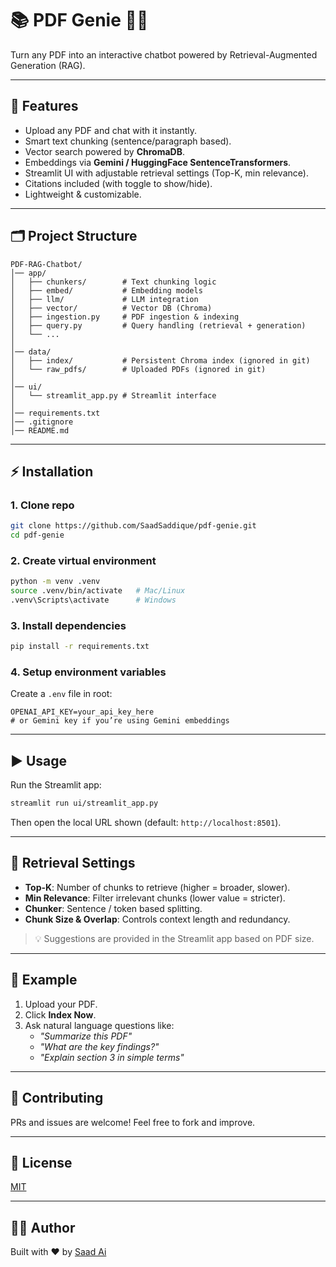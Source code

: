 # 📚 PDF Genie 🤖✨  
Turn any PDF into an interactive chatbot powered by Retrieval-Augmented Generation (RAG).

---

## 🚀 Features
- Upload any PDF and chat with it instantly.  
- Smart text chunking (sentence/paragraph based).  
- Vector search powered by **ChromaDB**.  
- Embeddings via **Gemini / HuggingFace SentenceTransformers**.  
- Streamlit UI with adjustable retrieval settings (Top-K, min relevance).  
- Citations included (with toggle to show/hide).  
- Lightweight & customizable.

---

## 🗂 Project Structure
```
PDF-RAG-Chatbot/
│── app/
│   ├── chunkers/        # Text chunking logic
│   ├── embed/           # Embedding models
│   ├── llm/             # LLM integration
│   ├── vector/          # Vector DB (Chroma)
│   ├── ingestion.py     # PDF ingestion & indexing
│   ├── query.py         # Query handling (retrieval + generation)
│   └── ...
│
│── data/
│   ├── index/           # Persistent Chroma index (ignored in git)
│   └── raw_pdfs/        # Uploaded PDFs (ignored in git)
│
│── ui/
│   └── streamlit_app.py # Streamlit interface
│
│── requirements.txt
│── .gitignore
│── README.md
```

---

## ⚡️ Installation

### 1. Clone repo
```bash
git clone https://github.com/SaadSaddique/pdf-genie.git
cd pdf-genie
```

### 2. Create virtual environment
```bash
python -m venv .venv
source .venv/bin/activate   # Mac/Linux
.venv\Scripts\activate      # Windows
```

### 3. Install dependencies
```bash
pip install -r requirements.txt
```

### 4. Setup environment variables
Create a `.env` file in root:
```
OPENAI_API_KEY=your_api_key_here
# or Gemini key if you’re using Gemini embeddings
```

---

## ▶️ Usage

Run the Streamlit app:
```bash
streamlit run ui/streamlit_app.py
```

Then open the local URL shown (default: `http://localhost:8501`).

---

## 🔧 Retrieval Settings
- **Top-K**: Number of chunks to retrieve (higher = broader, slower).  
- **Min Relevance**: Filter irrelevant chunks (lower value = stricter).  
- **Chunker**: Sentence / token based splitting.  
- **Chunk Size & Overlap**: Controls context length and redundancy.  

> 💡 Suggestions are provided in the Streamlit app based on PDF size.

---

## 📌 Example
1. Upload your PDF.  
2. Click **Index Now**.  
3. Ask natural language questions like:  
   - *"Summarize this PDF"*  
   - *"What are the key findings?"*  
   - *"Explain section 3 in simple terms"*  

---

## 🤝 Contributing
PRs and issues are welcome! Feel free to fork and improve.

---

## 📜 License
[MIT](LICENSE)

---

## 👨‍💻 Author
Built with ❤️ by [Saad Ai](https://github.com/SaadSaddique)  
